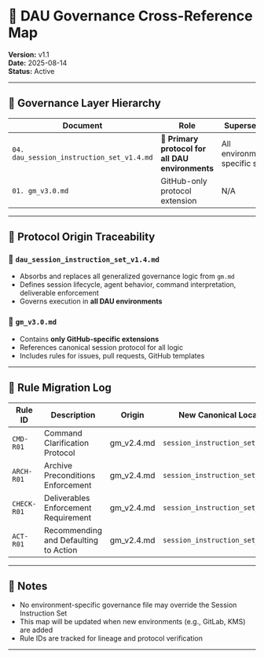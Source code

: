 
# 🧭 DAU Governance Cross-Reference Map
**Version:** v1.1  
**Date:** 2025-08-14  
**Status:** Active

---

## 📘 Governance Layer Hierarchy

| Document                                | Role                                       | Supersedes       | Subordinate To                 |
|-----------------------------------------|--------------------------------------------|------------------|-------------------------------|
| `04. dau_session_instruction_set_v1.4.md` | 🧬 **Primary protocol for all DAU environments** | All environment-specific sets | None                          |
| `01. gm_v3.0.md`                        | GitHub-only protocol extension             | N/A              | `session_instruction_set`     |

---

## 🔁 Protocol Origin Traceability

### 📘 `dau_session_instruction_set_v1.4.md`
- Absorbs and replaces all generalized governance logic from `gm.md`
- Defines session lifecycle, agent behavior, command interpretation, deliverable enforcement
- Governs execution in **all DAU environments**

### 🧩 `gm_v3.0.md`
- Contains **only GitHub-specific extensions**
- References canonical session protocol for all logic
- Includes rules for issues, pull requests, GitHub templates

---

## 🔧 Rule Migration Log

| Rule ID     | Description                              | Origin         | New Canonical Location               |
|-------------|------------------------------------------|----------------|--------------------------------------|
| `CMD-R01`   | Command Clarification Protocol            | gm_v2.4.md     | `session_instruction_set_v1.4.md`   |
| `ARCH-R01`  | Archive Preconditions Enforcement         | gm_v2.4.md     | `session_instruction_set_v1.4.md`   |
| `CHECK-R01` | Deliverables Enforcement Requirement      | gm_v2.4.md     | `session_instruction_set_v1.4.md`   |
| `ACT-R01`   | Recommending and Defaulting to Action     | gm_v2.4.md     | `session_instruction_set_v1.4.md`   |

---

## 🧠 Notes
- No environment-specific governance file may override the Session Instruction Set
- This map will be updated when new environments (e.g., GitLab, KMS) are added
- Rule IDs are tracked for lineage and protocol verification

---

